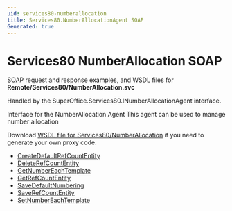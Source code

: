 ```yaml
---
uid: services80-numberallocation
title: Services80.NumberAllocationAgent SOAP
Generated: true
---
```


# Services80 NumberAllocation SOAP

SOAP request and response examples, and WSDL files for **Remote/Services80/NumberAllocation.svc**

Handled by the <see cref="T:SuperOffice.Services80.INumberAllocationAgent">SuperOffice.Services80.INumberAllocationAgent</see> interface.

Interface for the NumberAllocation Agent
This agent can be used to manage number allocation

Download [WSDL file for Services80/NumberAllocation](../Services80-NumberAllocation.md) if you need to generate your own proxy code.

* [CreateDefaultRefCountEntity](CreateDefaultRefCountEntity.md)
* [DeleteRefCountEntity](DeleteRefCountEntity.md)
* [GetNumberEachTemplate](GetNumberEachTemplate.md)
* [GetRefCountEntity](GetRefCountEntity.md)
* [SaveDefaultNumbering](SaveDefaultNumbering.md)
* [SaveRefCountEntity](SaveRefCountEntity.md)
* [SetNumberEachTemplate](SetNumberEachTemplate.md)
